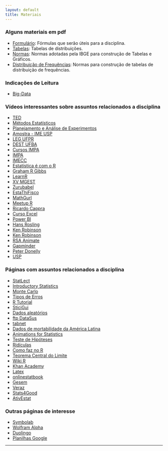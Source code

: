 ```yaml
---
layout: default
title: Materiais
---
```


### Alguns materiais em pdf

* [Formulário][formulario]: Fórmulas que serão úteis para a disciplina.
* [Tabelas][tabelas]: Tabelas de distribuições.
* [Normas][normas]: Normas adotadas pela IBGE para construção de Tabelas e Gráficos. 
* [Distribuição de Frequências][distfreq]: Normas para construção de tabelas de distribuição de frequências.

### Indicações de Leitura
 
* [Big-Data](https://www.ft.com/content/21a6e7d8-b479-11e3-a09a-00144feabdc0#axzz2xjWmakCY) 
 
### Vídeos interessantes sobre assuntos relacionados a disciplina

* [TED](https://www.ted.com/talks/arthur_benjamin_s_formula_for_changing_math_education?language=en)
* [Métodos Estatísticos](https://www.youtube.com/watch?v=EXBVoIqyVi0&list=PLId4vyPr4QR3NEvWQQY1fOAqUlMMuuwFQ&index=2)
* [Planejamento e Análise de Experimentos](https://www.youtube.com/watch?v=0Y6v7vebYPU&list=PLXaDAv_nBDLdjd_k3vgQezne2HRc4flB8)
* [Amostra - IME USP](https://www.youtube.com/channel/UCargFh7dj6ZtDcCNlw30F-w)
* [LEG UFPR](https://www.youtube.com/channel/UC3fBJBHhLNsylRw009I2GNw)
* [DEST UFBA](https://www.youtube.com/channel/UCC96Rmc3qKEYkKk187IcLdA)
* [Cursos IMPA](https://www.youtube.com/watch?v=ZVURQLXZtIc&list=PLHz_AreHm4dkRZoc0-i4sQeot_62qKi4a)
* [IMPA](https://www.youtube.com/channel/UCpuZUX_IyMPXiqlkwrxCbNA)
* [IMECC](https://www.youtube.com/channel/UCafkV40656nWz9Jc129ZCFA)
* [Estatística é com o R](https://www.youtube.com/channel/UCmbNWlpq8o3dpqY6c9HDGXg)
* [Graham R Gibbs](https://www.youtube.com/channel/UCafkV40656nWz9Jc129ZCFA)
* [LearnR](https://www.youtube.com/channel/UCpcJNrQyW3Ge7w9-dmijW9Q)
* [XV MGEST](https://www.youtube.com/channel/UC5YwJ4XJU3RrEZwsoul6D3g)
* [Zurubabel](https://www.youtube.com/channel/UCqWo_iZvIALqgmXkzJ8S0Sg)
* [EstaThiFisco](https://www.youtube.com/channel/UC4jROkPjTvnXRkuo2GAwKXw)
* [MathGurl](https://www.youtube.com/channel/UC5RV_s1Jh-jQI4HfexEIb2Q)
* [Meetup R](https://www.youtube.com/channel/UCb9PdJYYaElE6Uqb1KxhE8w)
* [Ricardo Cappra](https://www.youtube.com/channel/UCog5skJem3L_roiqDjZ2_2Q)
* [Curso Excel](https://www.youtube.com/watch?v=ZVURQLXZtIc&list=PLHz_AreHm4dkRZoc0-i4sQeot_62qKi4a)
* [Power BI](https://www.youtube.com/channel/UCsx_ZsgsX6BIFueejCDBLkg)
* [Hans Rosling](https://www.ted.com/talks/hans_rosling_shows_the_best_stats_you_ve_ever_seen)
* [Ken Robinson](https://www.youtube.com/watch?v=iG9CE55wbtY&list=LPPSfezl33bKA&index=2&feature=plcp)
* [Ken Robinson](https://www.youtube.com/watch?v=I1A4OGiVK30&feature=related)
* [RSA Animate](https://www.youtube.com/watch?v=zDZFcDGpL4U)
* [Gapminder](https://www.youtube.com/watch?v=ax7yGMuH1iE&feature=related)
* [Peter Donelly](https://www.ted.com/talks/peter_donnelly_shows_how_stats_fool_juries?language=pt-br)
* [USP](https://www.ime.usp.br/~marcos/seminarios.html)
### Páginas com assuntos relacionados a disciplina

* [StatLect](https://www.statlect.com/asymptotic-theory/law-of-large-numbers)
* [Introductory Statistics](https://saylordotorg.github.io/text_introductory-statistics/)
* [Monte Carlo](http://videolectures.net/mlss08au_freitas_asm/)
* [Tipos de Erros](http://rpsychologist.com/d3/NHST/)
* [R Tutorial](http://www.cyclismo.org/tutorial/R/index.html)
* [SticiGui](https://www.stat.berkeley.edu/users/stark/SticiGui/)
* [Dados aleatórios](https://www.dadosaleatorios.com.br/)
* [ftp DataSus](ftp://ftp.datasus.gov.br/dissemin/publicos/SIHSUS/)
* [tabnet](http://tabnet.datasus.gov.br/cgi/deftohtm.exe?sim/cnv/ext10mg.def)
* [Dados de mortabilidade da América Latina](http://www.lamortalidad.org/links-databases/)
* [Animations for Statistics](https://yihui.name/animation/examples/)
* [Teste de Hipóteses](https://data-flair.training/blogs/hypothesis-testing-in-r/)
* [Ridículas](https://ridiculas.wordpress.com/)
* [Como faz no R](http://dfalbel.github.io/)
* [Teorema Central do Limite](https://gallery.shinyapps.io/CLT_mean/)
* [Wiki R](https://www.ufrgs.br/wiki-r/index.php?title=Bem-vindo_%C3%A0_Wiki_R)
* [Khan Academy](https://www.khanacademy.org/)
* [Latex](https://en.wikibooks.org/wiki/LaTeX)
* [onlinestatbook](http://onlinestatbook.com/)
* [Gesem](https://stats4good.github.io/gesem/)
* [Veraz](https://stats4good.github.io/veraz/)
* [Stats4Good](https://stats4good.github.io/)
* [AtivEstat](https://www.ime.usp.br/ativestat)

### Outras páginas de interesse

* [Symbolab](https://www.symbolab.com/)
* [Wolfram Alpha](www.wolframalpha.com)
* [Duolingo](https://www.duolingo.com/)
* [Planilhas Google](https://www.google.com/sheets/about/)

---

[formulario]: https://rawgit.com/maf105/maf105.github.io/master/Materiais/formulario.pdf
[tabelas]: https://rawgit.com/maf105/maf105.github.io/master/Materiais/tabelasEST.pdf
[normas]: https://rawgit.com/maf105/maf105.github.io/master/Materiais/normas_tabelasgraficoS.PDF
[distfreq]:https://rawgit.com/maf105/maf105.github.io/master/Materiais/Dist_freq.pdf